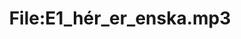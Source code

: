 ---
title: File:E1_hér_er_enska.mp3
recording of: hér er enska
reading speed: slow
speaker: E
license: CC0
---